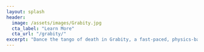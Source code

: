 ```yaml
---
layout: splash
header:
  image: /assets/images/Grabity.jpg
  cta_label: "Learn More"
  cta_url: "/grabity/"
excerpt: "Dance the tango of death in Grabity, a fast-paced, physics-based arena brawler."
---
```


